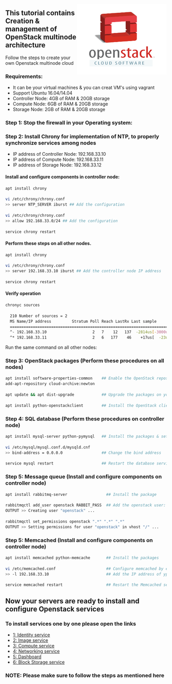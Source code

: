 <a href="https://github.com/Ashwanipal/DOCKER-ELK-stack"><img align="right" width="280" height="220" src="https://github.com/Ashwanipal/Shell-scripts/blob/master/2000px-The_OpenStack_logo.svg.png" /></a>

## This tutorial contains Creation & management of OpenStack multinode architecture 

Follow the steps to create your own Openstack multinode cloud

### Requirements:
   * It can be your virtual machines & you can creat VM's using vagrant
   * Support Ubuntu 16.04/14.04
   * Controller Node: 4GB of RAM & 20GB storage
   * Compute Node: 6GB of RAM & 20GB storage
   * Storage Node: 2GB of RAM & 20GB storage

### Step 1: Stop the firewall in your Operating system:

### Step 2: Install Chrony for implementation of NTP, to properly synchronize services among nodes
  * IP address of Controller Node:  192.168.33.10
  * IP address of Compute Node:     192.168.33.11
  * IP address of Storage Node:     192.168.33.12
#### Install and configure components in controller node:
```sh
apt install chrony

vi /etc/chrony/chrony.conf
>> server NTP_SERVER iburst ## Add the configuration

vi /etc/chrony/chrony.conf
>> allow 192.168.33.0/24 ## Add the configuration

service chrony restart
```
#### Perform these steps on all other nodes.
```sh
apt install chrony

vi /etc/chrony/chrony.conf
>> server 192.168.33.10 iburst ## Add the controller node IP address

service chrony restart
```
#### Verify operation
```sh
chronyc sources

  210 Number of sources = 2
  MS Name/IP address         Stratum Poll Reach LastRx Last sample
  ===============================================================================
  ^- 192.168.33.10                    2   7    12   137  -2814us[-3000us] +/-   43ms
  ^* 192.168.33.11                    2   6   177    46    +17us[  -23us] +/-   68ms
```
Run the same command on all other nodes:

### Step 3: OpenStack packages (Perform these procedures on all nodes)
```sh
apt install software-properties-common    ## Enable the OpenStack repository
add-apt-repository cloud-archive:newton   

apt update && apt dist-upgrade            ## Upgrade the packages on your host

apt install python-openstackclient        ## Install the OpenStack client
```
### Step 4: SQL database (Perform these procedures on controller node)
```sh
apt install mysql-server python-pymysql   ## Install the packages & set the suitable password for your MySQL server

vi /etc/mysql/mysql.conf.d/mysqld.cnf 
>> bind-address = 0.0.0.0                 ## Change the bind address

service mysql restart                     ## Restart the database service
```
### Step 5: Message queue (Install and configure components on controller node)
```sh
apt install rabbitmq-server                 ## Install the package

rabbitmqctl add_user openstack RABBIT_PASS  ## Add the openstack user: 
OUTPUT >> Creating user "openstack" ...

rabbitmqctl set_permissions openstack ".*" ".*" ".*"
OUTPUT >> Setting permissions for user "openstack" in vhost "/" ...
```
### Step 5: Memcached (Install and configure components on controller node)
```sh
apt install memcached python-memcache       ## Install the packages

vi /etc/memcached.conf                      ## Configure memcached by editing configuration file
>> -l 192.168.33.10                         ## Add the IP address of ypur controller node

service memcached restart                   ## Restart the Memcached service:
```

## Now your servers are ready to install and configure Openstack services

### To install services one by one please open the links

  * <a href="#"> 1: Identity service </a>
  * <a href="#"> 2: Image service </a>
  * <a href="#"> 3: Compute service </a>
  * <a href="#"> 4: Networking service </a>
  * <a href="#"> 5: Dashboard </a>
  * <a href="#"> 6: Block Storage service </a>

### NOTE: Please make sure to follow the steps as mentioned here


